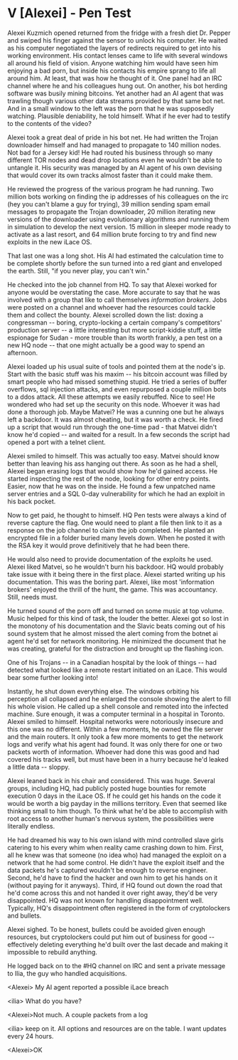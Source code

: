 V \[Alexei\] - Pen Test
========================

Alexei Kuzmich opened returned from the fridge with a fresh diet Dr.
Pepper and swiped his finger against the sensor to unlock his computer.
He waited as his computer negotiated the layers of redirects required to
get into his working environment. His contact lenses came to life with
several windows all around his field of vision. Anyone watching him
would have seen him enjoying a bad porn, but inside his contacts his
empire sprang to life all around him. At least, that was how he thought
of it. One panel had an IRC channel where he and his colleagues hung
out. On another, his bot herding software was busily mining bitcoins.
Yet another had an AI agent that was trawling though various other data
streams provided by that same bot net. And in a small window to the left
was the porn that he was supposedly watching. Plausible deniability, he
told himself. What if he ever had to testify to the contents of the
video?

Alexei took a great deal of pride in his bot net. He had written the
Trojan downloader himself and had managed to propagate to 140 million
nodes. Not bad for a Jersey kid! He had routed his business through so
many different TOR nodes and dead drop locations even he wouldn\'t be
able to untangle it. His security was managed by an AI agent of his own
devising that would cover its own tracks almost faster than it could
make them.

He reviewed the progress of the various program he had running. Two
million bots working on finding the ip addresses of his colleagues on
the irc (hey you can\'t blame a guy for trying), 39 million sending spam
email messages to propagate the Trojan downloader, 20 million iterating
new versions of the downloader using evolutionary algorithms and running
them in simulation to develop the next version. 15 million in sleeper
mode ready to activate as a last resort, and 64 million brute forcing to
try and find new exploits in the new iLace OS.

That last one was a long shot. His AI had estimated the calculation time
to be complete shortly before the sun turned into a red giant and
enveloped the earth. Still, \"if you never play, you can\'t win.\"

He checked into the job channel from HQ. To say that Alexei worked for
anyone would be overstating the case. More accurate to say that he was
involved with a group that like to call themselves *information
brokers*. Jobs were posted on a channel and whoever had the resources
could tackle them and collect the bounty. Alexei scrolled down the list:
doxing a congressman -- boring, crypto-locking a certain company\'s
competitors' production server -- a little interesting but more
script-kiddie stuff, a little espionage for Sudan - more trouble than
its worth frankly, a pen test on a new HQ node -- that one might
actually be a good way to spend an afternoon.

Alexei loaded up his usual suite of tools and pointed them at the
node\'s ip. Start with the basic stuff was his maxim -- his bitcoin
account was filled by smart people who had missed something stupid. He
tried a series of buffer overflows, sql injection attacks, and even
repurposed a couple million bots to a ddos attack. All these attempts we
easily rebuffed. Nice to see! He wondered who had set up the security on
this node. Whoever it was had done a thorough job. Maybe Matvei? He was
a cunning one but he always left a backdoor. It was almost cheating, but
it was worth a check. He fired up a script that would run through the
one-time pad - that Matvei didn't know he\'d copied -- and waited for a
result. In a few seconds the script had opened a port with a telnet
client.

Alexei smiled to himself. This was actually too easy. Matvei should know
better than leaving his ass hanging out there. As soon as he had a
shell, Alexei began erasing logs that would show how he\'d gained
access. He started inspecting the rest of the node, looking for other
entry points. Easier, now that he was on the inside. He found a few
unpatched name server entries and a SQL 0-day vulnerability for which he
had an exploit in his back pocket.

Now to get paid, he thought to himself. HQ Pen tests were always a kind
of reverse capture the flag. One would need to plant a file then link to
it as a response on the job channel to claim the job completed. He
planted an encrypted file in a folder buried many levels down. When he
posted it with the RSA key it would prove definitively that he had been
there.

He would also need to provide documentation of the exploits he used.
Alexei liked Matvei, so he wouldn\'t burn his backdoor. HQ would
probably take issue with it being there in the first place. Alexei
started writing up his documentation. This was the boring part. Alexei,
like most \'information brokers\' enjoyed the thrill of the hunt, the
game. This was accountancy. Still, needs must.

He turned sound of the porn off and turned on some music at top volume.
Music helped for this kind of task, the louder the better. Alexei got so
lost in the monotony of his documentation and the Slavic beats coming
out of his sound system that he almost missed the alert coming from the
botnet ai agent he\'d set for network monitoring. He minimized the
document that he was creating, grateful for the distraction and brought
up the flashing icon.

One of his Trojans -- in a Canadian hospital by the look of things --
had detected what looked like a remote restart initiated on an iLace.
This would bear some further looking into!

Instantly, he shut down everything else. The windows orbiting his
perception all collapsed and he enlarged the console showing the alert
to fill his whole vision. He called up a shell console and remoted into
the infected machine. Sure enough, it was a computer terminal in a
hospital in Toronto. Alexei smiled to himself. Hospital networks were
notoriously insecure and this one was no different. Within a few
moments, he owned the file server and the main routers. It only took a
few more moments to get the network logs and verify what his agent had
found. It was only there for one or two packets worth of information.
Whoever had done this was good and had covered his tracks well, but must
have been in a hurry because he\'d leaked a little data -- sloppy.

Alexei leaned back in his chair and considered. This was huge. Several
groups, including HQ, had publicly posted huge bounties for remote
execution 0 days in the iLace OS. If he could get his hands on the code
it would be worth a big payday in the millions territory. Even that
seemed like thinking small to him though. To think what he\'d be able to
accomplish with root access to another human\'s nervous system, the
possibilities were literally endless.

He had dreamed his way to his own island with mind controlled slave
girls catering to his every whim when reality came crashing down to him.
First, all he knew was that someone (no idea who) had managed the
exploit on a network that he had some control. He didn\'t have the
exploit itself and the data packets he\'s captured wouldn\'t be enough
to reverse engineer. Second, he\'d have to find the hacker and own him
to get his hands on it (without paying for it anyways). Third, if HQ
found out down the road that he\'d come across this and not handed it
over right away, they\'d be very disappointed. HQ was not known for
handling disappointment well. Typically, HQ\'s disappointment often
registered in the form of cryptolockers and bullets.

Alexei sighed. To be honest, bullets could be avoided given enough
resources, but cryptolockers could put him out of business for good --
effectively deleting everything he\'d built over the last decade and
making it impossible to rebuild anything.

He logged back on to the \#HQ channel on IRC and sent a private message
to Ilia, the guy who handled acquisitions.

\<Alexei\> My AI agent reported a possible iLace breach

\<ilia\> What do you have?

\<Alexei\>Not much. A couple packets from a log

\<ilia\> keep on it. All options and resources are on the table. I want
updates every 24 hours.

\<Alexei\>OK
